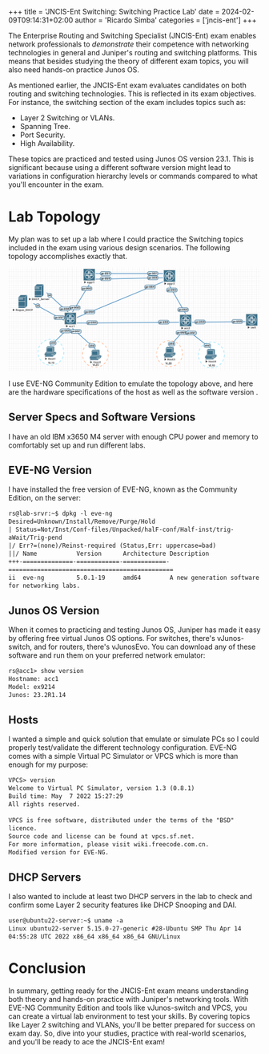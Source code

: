 +++
title = 'JNCIS-Ent Switching: Switching Practice Lab'
date = 2024-02-09T09:14:31+02:00
author = 'Ricardo Simba'
categories = ['jncis-ent']
+++

The Enterprise Routing and Switching Specialist (JNCIS-Ent) exam enables network professionals to *demonstrate* their competence with networking technologies in general and Juniper's routing and switching platforms. This means that besides studying the theory of different exam topics, you will also need hands-on practice Junos OS.

As mentioned earlier, the JNCIS-Ent exam evaluates candidates on both routing and switching technologies. This is reflected in its exam objectives. For instance, the switching section of the exam includes topics such as:
- Layer 2 Switching or VLANs.
- Spanning Tree.
- Port Security.
- High Availability.

These topics are practiced and tested using Junos OS version 23.1. This is significant because using a different software version might lead to variations in configuration hierarchy levels or commands compared to what you'll encounter in the exam.

# Lab Topology
My plan was to set up a lab where I could practice the Switching topics included in the exam using various design scenarios. The following topology accomplishes exactly that.

![JNCIS-Ent Switching Lab Topology](/content/images/jncis-ent_switching.jpg)

I use EVE-NG Community Edition to emulate the topology above, and here are the hardware specifications of the host as well as the software version .

## Server Specs and Software Versions
I have an old IBM x3650 M4 server with enough CPU power and memory to comfortably set up and run different labs.

## EVE-NG Version
I have installed the free version of EVE-NG, known as the Community Edition, on the server:
```
rs@lab-srvr:~$ dpkg -l eve-ng
Desired=Unknown/Install/Remove/Purge/Hold
| Status=Not/Inst/Conf-files/Unpacked/halF-conf/Half-inst/trig-aWait/Trig-pend
|/ Err?=(none)/Reinst-required (Status,Err: uppercase=bad)
||/ Name           Version      Architecture Description
+++-==============-============-============-==============================================
ii  eve-ng         5.0.1-19     amd64        A new generation software for networking labs.
```

## Junos OS Version
When it comes to practicing and testing Junos OS, Juniper has made it easy by offering free virtual Junos OS options. For switches, there's vJunos-switch, and for routers, there's vJunosEvo. You can download any of these software and run them on your preferred network emulator:
```
rs@acc1> show version
Hostname: acc1
Model: ex9214
Junos: 23.2R1.14
```

## Hosts
I wanted a simple and quick solution that emulate or simulate PCs so I could properly test/validate the different technology configuration. EVE-NG comes with a simple Virtual PC Simulator or VPCS which is more than enough for my purpose:
```
VPCS> version
Welcome to Virtual PC Simulator, version 1.3 (0.8.1)
Build time: May  7 2022 15:27:29
All rights reserved.

VPCS is free software, distributed under the terms of the "BSD" licence.
Source code and license can be found at vpcs.sf.net.
For more information, please visit wiki.freecode.com.cn.
Modified version for EVE-NG.
```
## DHCP Servers
I also wanted to include at least two DHCP servers in the lab to check and confirm some Layer 2 security features like DHCP Snooping and DAI.
```
user@ubuntu22-server:~$ uname -a
Linux ubuntu22-server 5.15.0-27-generic #28-Ubuntu SMP Thu Apr 14 04:55:28 UTC 2022 x86_64 x86_64 x86_64 GNU/Linux
```

# Conclusion
In summary, getting ready for the JNCIS-Ent exam means understanding both theory and hands-on practice with Juniper's networking tools. With EVE-NG Community Edition and tools like vJunos-switch and VPCS, you can create a virtual lab environment to test your skills. By covering topics like Layer 2 switching and VLANs, you'll be better prepared for success on exam day. So, dive into your studies, practice with real-world scenarios, and you'll be ready to ace the JNCIS-Ent exam!

